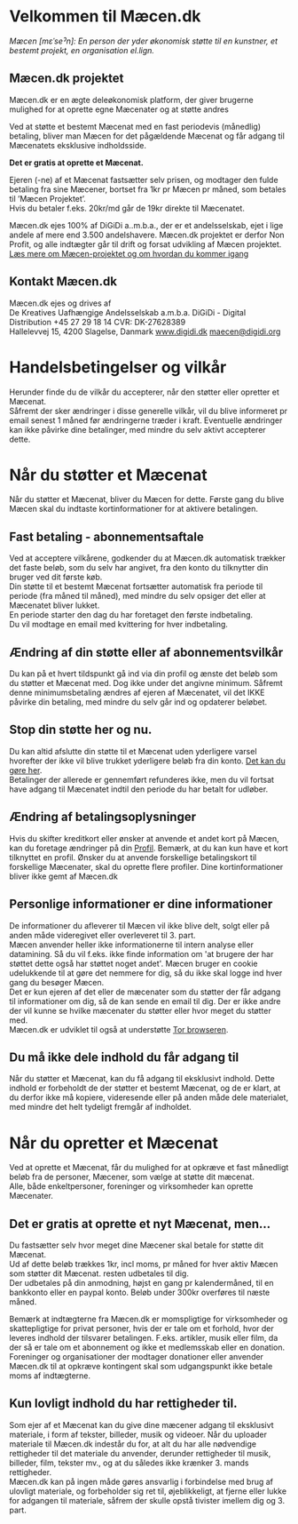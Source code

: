 Velkommen til Mæcen.dk
====================

*Mæcen [mεˈseˀn]: En person der yder økonomisk støtte til en kunstner, et bestemt projekt, en organisation el.lign.*

Mæcen.dk projektet
--------------------

Mæcen.dk er en ægte deleøkonomisk platform, der giver brugerne mulighed for at oprette egne Mæcenater og at støtte andres
  
Ved at støtte et bestemt Mæcenat med en fast periodevis (månedlig) betaling, bliver man Mæcen for det pågældende Mæcenat og får adgang til Mæcenatets eksklusive indholdsside.
  
<b>Det er gratis at oprette et Mæcenat.</b>

Ejeren (-ne) af et Mæcenat fastsætter selv prisen, og modtager den fulde betaling fra sine Mæcener, bortset fra 1kr pr Mæcen pr måned, som betales til ’Mæcen Projektet’.   
Hvis du betaler f.eks. 20kr/md går de 19kr direkte til Mæcenatet.

Mæcen.dk ejes 100% af  DiGiDi a..m.b.a., der er et andelsselskab, ejet i lige andele af mere end 3.500 andelshavere.
Mæcen.dk projektet er derfor Non Profit, og alle indtægter går til drift og forsat udvikling af Mæcen projektet.  
[Læs mere om Mæcen-projektet og om hvordan du kommer igang](/about "Om mæcen.net")

Kontakt Mæcen.dk
---------------
Mæcen.dk ejes og drives af  
De Kreatives Uafhængige Andelsselskab a.m.b.a. DiGiDi - Digital Distribution +45 27 29 18 14 CVR: DK-27628389  
Hallelevvej 15, 4200 Slagelse, Danmark <a href="http://www.digidi.dk/" target="_blank">www.digidi.dk</a> maecen@digidi.org  

Handelsbetingelser og vilkår
=================================
Herunder finde du de vilkår du accepterer, når den støtter eller opretter et Mæcenat.  
Såfremt der sker ændringer i disse generelle vilkår, vil du blive informeret pr email senest 1 måned før ændringerne træder i kraft. Eventuelle ændringer kan ikke påvirke dine betalinger, med mindre du selv aktivt accepterer dette. 

Når du støtter et Mæcenat
==================================
Når du støtter et Mæcenat, bliver du Mæcen for dette. Første gang du blive Mæcen skal du indtaste kortinformationer for at aktivere betalingen.

Fast betaling - abonnementsaftale
-----------
Ved at acceptere vilkårene, godkender du at Mæcen.dk automatisk trækker det faste beløb, som du selv har angivet, fra den konto du tilknytter din bruger ved dit første køb.  
Din støtte til et bestemt Mæcenat fortsætter automatisk fra periode til periode (fra måned til måned), med mindre du selv opsiger det eller at Mæcenatet bliver lukket.  
En periode starter den dag du har foretaget den første indbetaling.  
Du vil modtage en email med kvittering for hver indbetaling.  

Ændring af din støtte eller af abonnementsvilkår
------------------------------------
Du kan på et hvert tildspunkt gå ind via din profil og ænste det beløb som du støtter et Mæcenat med. Dog ikke under det angivne minimum. 
Såfremt denne minimumsbetaling ændres af ejeren af Mæcenatet, vil det IKKE påvirke din betaling, med mindre du selv går ind og opdaterer beløbet.  

Stop din støtte her og nu.
----------------------
Du kan altid afslutte din støtte til et Mæcenat uden yderligere varsel hvorefter der ikke vil blive trukket yderligere beløb fra din konto. [Det kan du gøre her](/profile "Profil side").  
Betalinger der allerede er gennemført refunderes ikke, men du vil fortsat have adgang til Mæcenatet indtil den periode du har betalt for udløber.  

Ændring af betalingsoplysninger
----------------------------
Hvis du skifter kreditkort eller ønsker at anvende et andet kort på Mæcen, kan du foretage ændringer på din [Profil](/profile "Profil side").  Bemærk, at du kan kun have et kort tilknyttet en profil. Ønsker du at anvende forskellige betalingskort til forskellige Mæcenater, skal du oprette flere profiler.  Dine kortinformationer bliver ikke gemt af Mæcen.dk

Personlige informationer er dine informationer
------------------------------
De informationer du afleverer til Mæcen vil ikke blive delt, solgt eller på anden måde videregivet eller overleveret til 3. part.  
Mæcen anvender heller ikke informationerne til intern analyse eller datamining. Så du vil f.eks. ikke finde information om 'at brugere der har støttet dette også har støttet noget andet'.
Mæcen bruger en cookie udelukkende til at gøre det nemmere for dig, så du ikke skal logge ind hver gang du besøger Mæcen.  
Det er kun ejeren af det eller de mæcenater som du støtter der får adgang til informationer om dig, så de kan sende en email til dig. 
Der er ikke andre der vil kunne se hvilke mæcenater du støtter eller hvor meget du støtter med.  
Mæcen.dk er udviklet til også at understøtte [Tor browseren](https://www.torproject.org/download/download "Download Tor").

Du må ikke dele indhold du får adgang til
---------------------------------------
Når du støtter et Mæcenat, kan du få adgang til eksklusivt indhold. Dette indhold er forbeholdt de der støtter et bestemt Mæcenat, og de er klart, at du derfor ikke må kopiere, videresende eller på anden måde dele materialet, med mindre det helt tydeligt fremgår af indholdet.

Når du opretter et Mæcenat
======================
Ved at oprette et Mæcenat, får du mulighed for at opkræve et fast månedligt beløb fra de personer, Mæcener, som vælge at støtte dit mæcenat.  
Alle, både enkeltpersoner, foreninger og virksomheder kan oprette Mæcenater.


Det er gratis at oprette et nyt Mæcenat, men...
--------------------------------------
Du fastsætter selv hvor meget dine Mæcener skal betale for støtte dit Mæcenat.  
Ud af dette beløb trækkes 1kr, incl moms, pr måned for hver aktiv Mæcen som støtter dit Mæcenat. resten udbetales til dig.  
Der udbetales på din anmodning, højst en gang pr kalendermåned, til en bankkonto eller en paypal konto.  Beløb under 300kr overføres til næste måned.

Bemærk at indtægterne fra Mæcen.dk er momspligtige for virksomheder og skattepligtige for privat personer, hvis der er tale om et forhold, hvor der leveres indhold der tilsvarer betalingen. F.eks. artikler, musik eller film, da der så er tale om et abonnement og ikke et medlemsskab eller en donation.<br>
Foreninger og organisationer der modtager donationer eller anvender Mæcen.dk til at opkræve kontingent skal som udgangspunkt ikke betale moms af indtægterne.

Kun lovligt indhold du har rettigheder til.
-------------------------------------
Som ejer af et Mæcenat kan du give dine mæcener adgang til eksklusivt materiale, i form af tekster, billeder, musik og videoer. Når du uploader materiale til Mæcen.dk indestår du for, at alt du har alle nødvendige rettigheder til det materiale du anvender, derunder rettigheder til musik, billeder, film, tekster mv., og at du således ikke krænker 3. mands rettigheder.  
Mæcen.dk kan på ingen måde gøres ansvarlig i forbindelse med brug af ulovligt materiale, og forbeholder sig ret til, øjeblikkeligt, at fjerne eller lukke for adgangen til materiale, såfrem der skulle opstå tivister imellem dig og 3. part.
